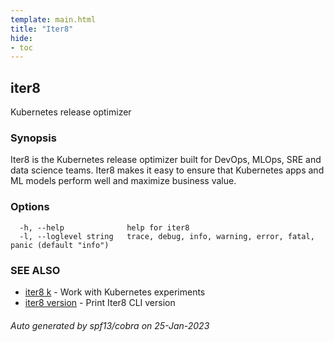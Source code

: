 ```yaml
---
template: main.html
title: "Iter8"
hide:
- toc
---
```

## iter8

Kubernetes release optimizer

### Synopsis


Iter8 is the Kubernetes release optimizer built for DevOps, MLOps, SRE and data science teams. Iter8 makes it easy to ensure that Kubernetes apps and ML models perform well and maximize business value.


### Options

```
  -h, --help              help for iter8
  -l, --loglevel string   trace, debug, info, warning, error, fatal, panic (default "info")
```

### SEE ALSO

* [iter8 k](iter8_k.md)	 - Work with Kubernetes experiments
* [iter8 version](iter8_version.md)	 - Print Iter8 CLI version

###### Auto generated by spf13/cobra on 25-Jan-2023
